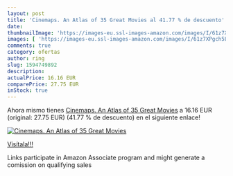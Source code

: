 ```yaml
---
layout: post
title: 'Cinemaps. An Atlas of 35 Great Movies al 41.77 % de descuento'
date: 
thumbnailImage: 'https://images-eu.ssl-images-amazon.com/images/I/61z7XPgch5L._SL200_.jpg'
images: [ 'https://images-eu.ssl-images-amazon.com/images/I/61z7XPgch5L._SL200_.jpg' ]
comments: true
category: ofertas
author: ring
slug: 1594749892
description:
actualPrice: 16.16 EUR
comparePrice: 27.75 EUR
inStock: true
---
```


Ahora mismo tienes [Cinemaps. An Atlas of 35 Great Movies](https://www.amazon.es/dp/1594749892/?tag=tolees-21) a 16.16 EUR (original: 27.75 EUR) (41.77 %  de descuento) en el siguiente enlace!

[![Cinemaps. An Atlas of 35 Great Movies](https://images-eu.ssl-images-amazon.com/images/I/61z7XPgch5L._SL200_.jpg)](https://www.amazon.es/dp/1594749892/?tag=tolees-21)

[Visítala!!!](https://www.amazon.es/dp/1594749892/?tag=tolees-21)

Links participate in Amazon Associate program and might generate a comission on qualifying sales

